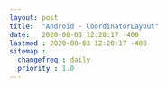 ```yaml
---
layout: post
title:  "Android - CoordinatorLayout"
date:   2020-08-03 12:20:17 -400
lastmod : 2020-08-03 12:20:17 -400
sitemap :
  changefreq : daily
  priority : 1.0
---
```


